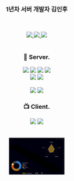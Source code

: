 <div align="center">
<!--   <img src="https://capsule-render.vercel.app/api?type=wave&color=auto&height=100&section=header&text=Pinomaker&fontSize=90" /> -->
  <h3>1년차 서버 개발자 김인후</h3>
  <br />
  <br />
  <a href = "https://www.instagram.com/pino._.hoo/">
    <img src="https://img.shields.io/badge/instagram-purple?style=flat-square&logo=Instagram&logoColor=white"/>
  </a>
  <a href = "https://pinomaker.com/">
    <img src="https://img.shields.io/badge/Blog-orange?style=flat-square&logo=Blogger&logoColor=white"/>
  </a>
  <a href = "https://invincible-governor-a3a.notion.site/d750138feb2e423181604d3522c3350d?pvs=4">
    <img src ="https://img.shields.io/badge/Profile-%23C21325?style=flat-square&logo=Notion&logoColor=white" />
  </a>
<!--   <p>🌏 서비스 관점에서 개발하고자 노력하는 서비스 개발자 입니다. 🌏</p>
  <br />
  <p>💻 효율을 중시하고자 노력하는 서비스 개발자 입니다. 💻</p>
  <br />
  <p>📈 성장을 중요하게 생각하는 서비스 개발자 입니다. 📈</p>
  <br />
  <p>👩‍👩‍👧 다양한 경험을 통해 협업을 중시하는 서비스 개발자 입니다. 👩‍👩‍👧</p>
  <br />
  <br /> -->
<!--   <img src="https://server.dooboo.io/github-stats-advanced/pinomaker-hoo" height="400px" /> -->
<!--   <span>
    <img src="https://github-readme-stats.vercel.app/api?username=pinomaker-hoo" />
  </span> -->
<!--   <span>
    <img src="https://github-readme-stats.vercel.app/api/top-langs/?username=pinomaker-hoo&langs_count=2&theme=dark" />
  </span> -->
  <br />
  <br />
    <span>
    <h3>💾 Server.</h3>
    <img src= "https://img.shields.io/badge/NodeJS-31B025?style=flat-square&logo=Node.js&logoColor=white"/>
    <img src ="https://img.shields.io/badge/Express-grey.svg?style=flat-square&logo=Express&logoColor=white"/> 
    <img src ="https://img.shields.io/badge/NestJS-%23E0234E.svg?style=flat-square&logo=nestjs&logoColor=white"/>
    <img src ="https://img.shields.io/badge/Typeorm-blue?style=flat-square&logo=Sequelize&logoColor=white" />
    <br />
<!--     <img src ="https://img.shields.io/badge/Sequelize-blue?style=flat-square&logo=Sequelize&logoColor=white" /> -->
    <img src ="https://img.shields.io/badge/Spring-green?style=flat-square&logo=Spring&logoColor=white" />
    <img src ="https://img.shields.io/badge/JPA-green?style=flat-square&logo=Jameson&logoColor=white" />
<!--     <img src ="https://img.shields.io/badge/Mybatis-purple?style=flat-square&logo=Jameson&logoColor=white" /> -->
    <br />
    <br />
    <img src ="https://img.shields.io/badge/MySQL-orange.svg?style=flat-square&logo=mysql&logoColor=white" /> 
    <img src ="https://img.shields.io/badge/AWS-orange.svg?style=flat-square&logo=Amazon AWS&logoColor=white" /> 
  </span>
  <span>
<!--     <h3>🏝️ Language 🏝️</h3>
    <img src= "https://img.shields.io/badge/JavaScript-F4D53E?style=flat-square&logo=JavaScript&logoColor=white"/>
    <img src= "https://img.shields.io/badge/Typescript-%23007ACC.svg?style=flat-square&logo=TypeScript&logoColor=white"/> -->
    <h3>📺 Client.</h3>
    <img src ="https://img.shields.io/badge/React-blue?style=flat-square&logo=React&logoColor=white"/>   
<!--     <img src ="https://img.shields.io/badge/React Native-blue?style=flat-square&logo=React&logoColor=white"/>    -->
    <img src ="https://img.shields.io/badge/Redux-purple?style=flat-square&logo=Redux&logoColor=white"/>
<!--     <img src ="https://img.shields.io/badge/Next.js-blue?style=flat-square&logo=Next.js&logoColor=white" /> -->
  </span>
  <br />
  <br />
  <br />
  <div>
    <img src="./profile-3d-contrib/profile-night-rainbow.svg" width="30%"/>
  </div>
</div>
